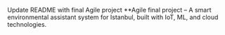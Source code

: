 Update README with final Agile project
**Agile final project – A smart environmental assistant system for Istanbul, built with IoT, ML, and cloud technologies.
